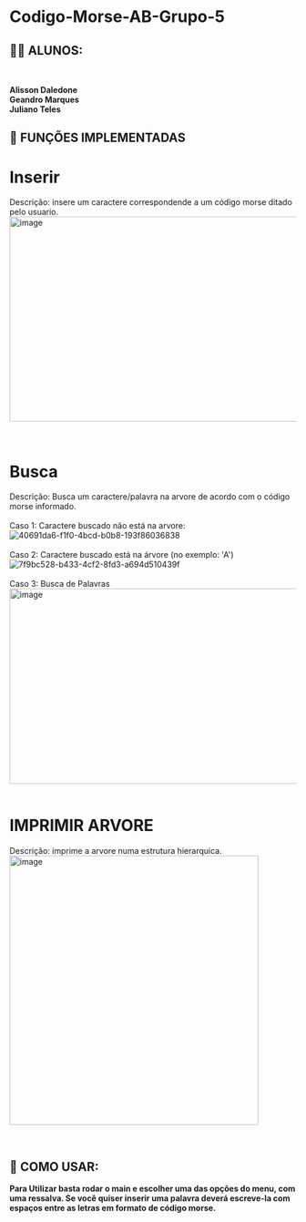 # Codigo-Morse-AB-Grupo-5

## 🧑‍🎓 ALUNOS:
<br>

 **Alisson Daledone**
 <br>
 **Geandro Marques**
 <br>
 **Juliano Teles**

## 🔧 FUNÇÕES IMPLEMENTADAS

# Inserir

Descrição: insere um caractere correspondende a um código morse ditado pelo usuario.
<img width="778" height="360" alt="image" src="https://github.com/user-attachments/assets/73ce33f8-462b-4c15-b052-a52660f41987" />

<br>

# Busca

Descrição: Busca um caractere/palavra na arvore de acordo com o código morse informado.
<br>
<br>
Caso 1: Caractere buscado não está na arvore:
![40691da6-f1f0-4bcd-b0b8-193f86036838](https://github.com/user-attachments/assets/3bf93051-b10c-4d9c-b69e-b170c42ab71c)
<br>
<br>
Caso 2: Caractere buscado está na árvore (no exemplo: 'A')
![7f9bc528-b433-4cf2-8fd3-a694d510439f](https://github.com/user-attachments/assets/809edc78-e6ec-45ed-b26f-ffae4298d859)
<br>
<br>
Caso 3: Busca de Palavras<br>
<img width="807" height="343" alt="image" src="https://github.com/user-attachments/assets/1ca26aa0-8cbd-41da-bdab-08df4c1746d1" />
<br>
<br>

# IMPRIMIR ARVORE

Descrição: imprime a arvore numa estrutura hierarquica.<br>
<img width="437" height="473" alt="image" src="https://github.com/user-attachments/assets/2483a2ba-733a-43fc-96e6-a885519f333e" />

<br>

## 📖 COMO USAR:

**Para Utilizar basta rodar o main e escolher uma das opções do menu, com uma ressalva. Se você quiser inserir uma palavra deverá escreve-la com espaços entre as letras em formato de código morse.**






